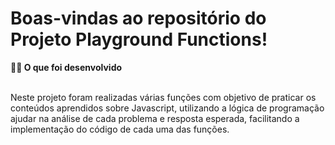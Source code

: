 # Boas-vindas ao repositório do Projeto Playground Functions!

<summary><strong>👨‍💻 O que foi desenvolvido</strong></summary><br />

Neste projeto foram realizadas várias funções com objetivo de praticar os conteúdos aprendidos sobre Javascript, utilizando a lógica de programação ajudar na análise de cada problema e resposta esperada, facilitando a implementação do código de cada uma das funções.
